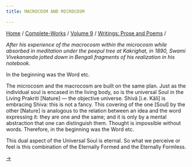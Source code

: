 ```yaml
---
title: MACROCOSM AND MICROCOSM

---
```



[Home](../../../index.htm) / [Complete-Works](../../complete_works.htm)
/ [Volume 9](../volume_9_contents.htm) / [Writings: Prose and
Poems](writings_prose_and_poems_contents.htm) /



*After his experience of the macrocosm within the microcosm while
absorbed in meditation under the peepul tree at Kakrighat, in 1890,
Swami Vivekananda jotted down in Bengali fragments of his realization in
his notebook*.

In the beginning was the Word etc.

The microcosm and the macrocosm are built on the same plan. Just as the
individual soul is encased in the living body, so is the universal Soul
in the Living Prakriti \[Nature\] — the objective universe. Shivâ \[i.e.
Kâli\] is embracing Shiva: this is not a fancy. This covering of the one
\[Soul\] by the other \[Nature\] is analogous to the relation between an
idea and the word expressing it: they are one and the same; and it is
only by a mental abstraction that one can distinguish them. Thought is
impossible without words. Therefore, in the beginning was the Word etc.

This dual aspect of the Universal Soul is eternal. So what we perceive
or feel is this combination of the Eternally Formed and the Eternally
Formless.

[→](footnotes.htm)


